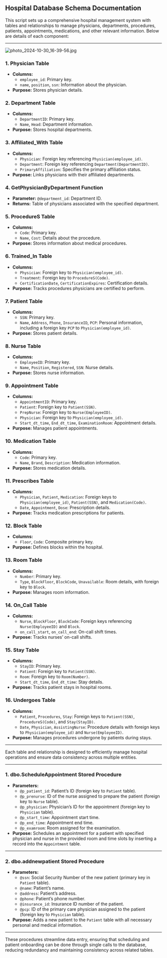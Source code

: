 ## Hospital Database Schema Documentation

This script sets up a comprehensive hospital management system with tables and relationships to manage physicians, departments, procedures, patients, appointments, medications, and other relevant information. Below are details of each component:

---

![photo_2024-10-30_16-39-56.jpg](https://prod-files-secure.s3.us-west-2.amazonaws.com/19bec02c-7232-4876-8dcb-3cc5def4cf03/bbe22e31-7656-4776-a9e4-26ba0b611a11/photo_2024-10-30_16-39-56.jpg)

### 1. **Physician Table**

- **Columns:**
    - `employee_id`: Primary key.
    - `name`, `position`, `ssn`: Information about the physician.
- **Purpose:** Stores physician details.

### 2. **Department Table**

- **Columns:**
    - `DepartmentID`: Primary key.
    - `Name`, `Head`: Department information.
- **Purpose:** Stores hospital departments.

### 3. **Affiliated_With Table**

- **Columns:**
    - `Physician`: Foreign key referencing `Physician(employee_id)`.
    - `Department`: Foreign key referencing `Department(DepartmentID)`.
    - `PrimaryAffiliation`: Specifies the primary affiliation status.
- **Purpose:** Links physicians with their affiliated departments.

### 4. **GetPhysicianByDepartment Function**

- **Parameter:** `@department_id`: Department ID.
- **Returns:** Table of physicians associated with the specified department.

### 5. **ProcedureS Table**

- **Columns:**
    - `Code`: Primary key.
    - `Name`, `Cost`: Details about the procedure.
- **Purpose:** Stores information about medical procedures.

### 6. **Trained_In Table**

- **Columns:**
    - `Physician`: Foreign key to `Physician(employee_id)`.
    - `Treatment`: Foreign key to `ProcedureS(Code)`.
    - `CertificationDate`, `CertificationExpires`: Certification details.
- **Purpose:** Tracks procedures physicians are certified to perform.

### 7. **Patient Table**

- **Columns:**
    - `SSN`: Primary key.
    - `Name`, `Address`, `Phone`, `InsuranceID`, `PCP`: Personal information, including a foreign key `PCP` to `Physician(employee_id)`.
- **Purpose:** Stores patient details.

### 8. **Nurse Table**

- **Columns:**
    - `EmployeeID`: Primary key.
    - `Name`, `Position`, `Registered`, `SSN`: Nurse details.
- **Purpose:** Stores nurse information.

### 9. **Appointment Table**

- **Columns:**
    - `AppointmentID`: Primary key.
    - `Patient`: Foreign key to `Patient(SSN)`.
    - `PrepNurse`: Foreign key to `Nurse(EmployeeID)`.
    - `Physician`: Foreign key to `Physician(employee_id)`.
    - `Start_dt_time`, `End_dt_time`, `ExaminationRoom`: Appointment details.
- **Purpose:** Manages patient appointments.

### 10. **Medication Table**

- **Columns:**
    - `Code`: Primary key.
    - `Name`, `Brand`, `Description`: Medication information.
- **Purpose:** Stores medication details.

### 11. **Prescribes Table**

- **Columns:**
    - `Physician`, `Patient`, `Medication`: Foreign keys to `Physician(employee_id)`, `Patient(SSN)`, and `Medication(Code)`.
    - `Date`, `Appointment`, `Dose`: Prescription details.
- **Purpose:** Tracks medication prescriptions for patients.

### 12. **Block Table**

- **Columns:**
    - `Floor`, `Code`: Composite primary key.
- **Purpose:** Defines blocks within the hospital.

### 13. **Room Table**

- **Columns:**
    - `Number`: Primary key.
    - `Type`, `BlockFloor`, `BlockCode`, `Unavailable`: Room details, with foreign key to `Block`.
- **Purpose:** Manages room information.

### 14. **On_Call Table**

- **Columns:**
    - `Nurse`, `BlockFloor`, `BlockCode`: Foreign keys referencing `Nurse(EmployeeID)` and `Block`.
    - `on_call_start`, `on_call_end`: On-call shift times.
- **Purpose:** Tracks nurses’ on-call shifts.

### 15. **Stay Table**

- **Columns:**
    - `StayID`: Primary key.
    - `Patient`: Foreign key to `Patient(SSN)`.
    - `Room`: Foreign key to `Room(Number)`.
    - `Start_dt_time`, `End_dt_time`: Stay details.
- **Purpose:** Tracks patient stays in hospital rooms.

### 16. **Undergoes Table**

- **Columns:**
    - `Patient`, `Procedures`, `Stay`: Foreign keys to `Patient(SSN)`, `ProcedureS(Code)`, and `Stay(StayID)`.
    - `Date`, `Physician`, `AssistingNurse`: Procedure details with foreign keys to `Physician(employee_id)` and `Nurse(EmployeeID)`.
- **Purpose:** Manages procedures undergone by patients during stays.

---

Each table and relationship is designed to efficiently manage hospital operations and ensure data consistency across multiple entities.

---

### 1. **dbo.ScheduleAppointment Stored Procedure**

- **Parameters:**
    - `@p_patient_id`: Patient’s ID (foreign key to `Patient` table).
    - `@p_prenurse`: ID of the nurse assigned to prepare the patient (foreign key to `Nurse` table).
    - `@p_physician`: Physician’s ID for the appointment (foreign key to `Physician` table).
    - `@p_start_time`: Appointment start time.
    - `@p_end_time`: Appointment end time.
    - `@p_examroom`: Room assigned for the examination.
- **Purpose:** Schedules an appointment for a patient with specified physician and nurse in the provided room and time slots by inserting a record into the `Appointment` table.

---

### 2. **dbo.addnewpatient Stored Procedure**

- **Parameters:**
    - `@ssn`: Social Security Number of the new patient (primary key in `Patient` table).
    - `@name`: Patient’s name.
    - `@address`: Patient’s address.
    - `@phone`: Patient’s phone number.
    - `@insurance_id`: Insurance ID number of the patient.
    - `@pcp`: ID of the primary care physician assigned to the patient (foreign key to `Physician` table).
- **Purpose:** Adds a new patient to the `Patient` table with all necessary personal and medical information.

---

These procedures streamline data entry, ensuring that scheduling and patient onboarding can be done through single calls to the database, reducing redundancy and maintaining consistency across related tables.
